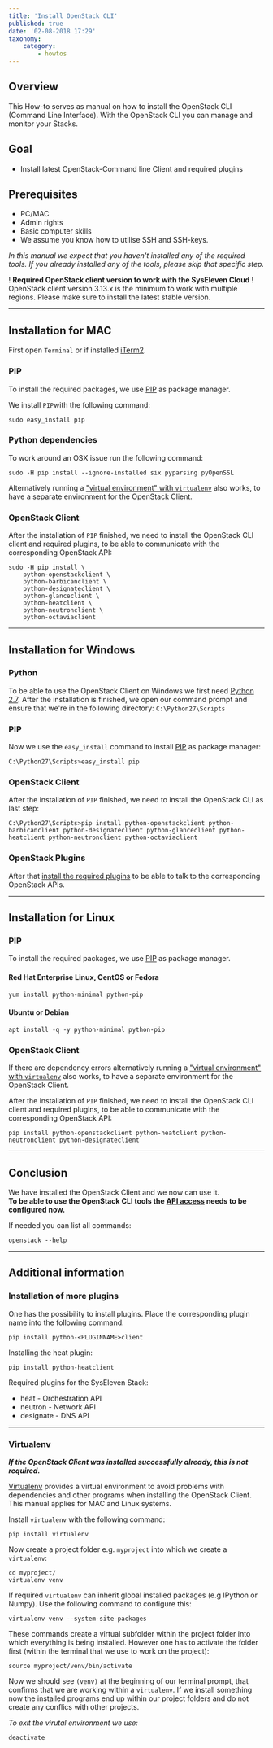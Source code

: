 ```yaml
---
title: 'Install OpenStack CLI'
published: true
date: '02-08-2018 17:29'
taxonomy:
    category:
        - howtos
---
```


## Overview

This How-to serves as manual on how to install the OpenStack CLI (Command Line Interface). With the OpenStack CLI you can manage and monitor your Stacks.

## Goal

* Install latest OpenStack-Command line Client and required plugins

## Prerequisites

* PC/MAC
* Admin rights
* Basic computer skills
* We assume you know how to utilise SSH and SSH-keys.

*In this manual we expect that you haven't installed any of the required tools.
If you already installed any of the tools, please skip that specific step.*

! **Required OpenStack client version to work with the SysEleven Cloud**
! OpenStack client version 3.13.x is the minimum to work with multiple regions. Please make sure to install the latest stable version.

---

## Installation for MAC

First open `Terminal` or if installed [iTerm2](https://www.iterm2.com/).

### PIP

To install the required packages, we use [PIP](https://en.wikipedia.org/wiki/Pip_(package_manager)) as package manager.

We install `PIP`with the following command:

```shell
sudo easy_install pip
```

### Python dependencies

To work around an OSX issue run the following command:

```shell
sudo -H pip install --ignore-installed six pyparsing pyOpenSSL
```

Alternatively running a ["virtual environment" with `virtualenv`](#virtualenv) also works, to have a separate environment for the OpenStack Client.

### OpenStack Client

After the installation of `PIP` finished, we need to install the OpenStack CLI client and required plugins, to be able to communicate with the corresponding OpenStack API:

```shell
sudo -H pip install \
    python-openstackclient \
    python-barbicanclient \
    python-designateclient \
    python-glanceclient \
    python-heatclient \
    python-neutronclient \
    python-octaviaclient 
```

---

## Installation for Windows

### Python

To be able to use the OpenStack Client on Windows we first need [Python 2.7](https://www.python.org/downloads/release/python-2712/).
After the installation is finished, we open our command prompt and ensure that we're in the following directory: `C:\Python27\Scripts`

### PIP

Now we use the `easy_install` command to install [PIP](https://en.wikipedia.org/wiki/Pip_(package_manager)) as package manager:

```batch
C:\Python27\Scripts>easy_install pip
```

### OpenStack Client

After the installation of `PIP` finished, we need to install the OpenStack CLI as last step:

```batch
C:\Python27\Scripts>pip install python-openstackclient python-barbicanclient python-designateclient python-glanceclient python-heatclient python-neutronclient python-octaviaclient
```

### OpenStack Plugins

After that [install the required plugins](#installation-of-more-plugins) to be able to talk to the corresponding OpenStack APIs.

---

## Installation for Linux

### PIP

To install the required packages, we use [PIP](https://en.wikipedia.org/wiki/Pip_(package_manager)) as package manager.

#### Red Hat Enterprise Linux, CentOS or Fedora

```shell
yum install python-minimal python-pip
```

#### Ubuntu or Debian

```shell
apt install -q -y python-minimal python-pip
```

### OpenStack Client

If there are dependency errors alternatively running a ["virtual environment" with `virtualenv`](#virtualenv) also works, to have a separate environment for the OpenStack Client.

After the installation of `PIP` finished, we need to install the OpenStack CLI client and required plugins, to be able to communicate with the corresponding OpenStack API:

```shell
pip install python-openstackclient python-heatclient python-neutronclient python-designateclient
```

---

## Conclusion

We have installed the OpenStack Client and we now can use it.  
**To be able to use the OpenStack CLI tools the [API access](../../02.Tutorials/02.api-access/docs.en.md) needs to be configured now.**

If needed you can list all commands:

```shell
openstack --help
```

---

## Additional information

### Installation of more plugins

One has the possibility to install plugins. Place the corresponding plugin name into the following command:

```shell
pip install python-<PLUGINNAME>client
```

Installing the heat plugin:

```shell
pip install python-heatclient
```

Required plugins for the SysEleven Stack:

* heat - Orchestration API
* neutron - Network API
* designate - DNS API

---

### Virtualenv

***If the OpenStack Client was installed successfully already, this is not required.***

[Virtualenv](https://virtualenv.pypa.io) provides a virtual environment to avoid problems with dependencies and other programs when installing the OpenStack Client. This manual applies for MAC and Linux systems.

Install `virtualenv` with the following command:

```shell
pip install virtualenv
```

Now create a project folder e.g. `myproject` into which we create a `virtualenv`:

```shell
cd myproject/
virtualenv venv
```

If required `virtualenv` can inherit global installed packages (e.g IPython or Numpy). Use the following command to configure this:

```shell
virtualenv venv --system-site-packages
```

These commands create a virtual subfolder within the project folder into which everything is being installed. However one has to activate the folder first (within the terminal that we use to work on the project):

```shell
source myproject/venv/bin/activate
```

Now we should see `(venv)` at the beginning of our terminal prompt, that confirms that we are working within a `virtualenv`.
If we install something now the installed programs end up within our project folders and do not create any conflics with other projects.

*To exit the virutal environment we use:*

```shell
deactivate
```
